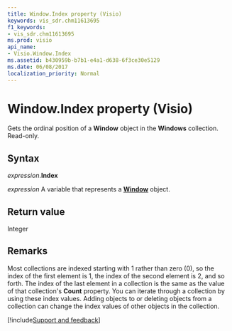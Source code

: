 ```yaml
---
title: Window.Index property (Visio)
keywords: vis_sdr.chm11613695
f1_keywords:
- vis_sdr.chm11613695
ms.prod: visio
api_name:
- Visio.Window.Index
ms.assetid: b430959b-b7b1-e4a1-d638-6f3ce30e5129
ms.date: 06/08/2017
localization_priority: Normal
---
```



# Window.Index property (Visio)

Gets the ordinal position of a  **Window** object in the **Windows** collection. Read-only.


## Syntax

_expression_.**Index**

_expression_ A variable that represents a **[Window](Visio.Window.md)** object.


## Return value

Integer


## Remarks

Most collections are indexed starting with 1 rather than zero (0), so the index of the first element is 1, the index of the second element is 2, and so forth. The index of the last element in a collection is the same as the value of that collection's  **Count** property. You can iterate through a collection by using these index values. Adding objects to or deleting objects from a collection can change the index values of other objects in the collection.

[!include[Support and feedback](~/includes/feedback-boilerplate.md)]